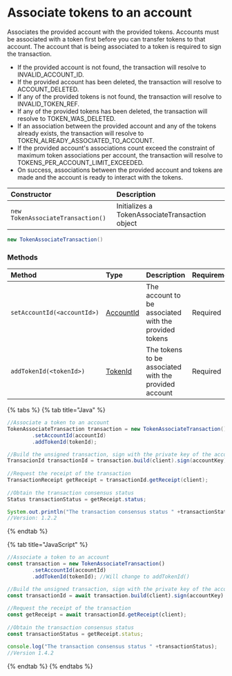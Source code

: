 # Associate tokens to an account

Associates the provided account with the provided tokens. Accounts must be associated with a token first before you can transfer tokens to that account. The account that is being associated to a token is required to sign the transaction.

* If the provided account is not found, the transaction will resolve to INVALID\_ACCOUNT\_ID.
* If the provided account has been deleted, the transaction will resolve to ACCOUNT\_DELETED.
* If any of the provided tokens is not found, the transaction will resolve to INVALID\_TOKEN\_REF.
* If any of the provided tokens has been deleted, the transaction will resolve to TOKEN\_WAS\_DELETED.
* If an association between the provided account and any of the tokens already exists, the transaction will resolve to TOKEN\_ALREADY\_ASSOCIATED\_TO\_ACCOUNT.
* If the provided account's associations count exceed the constraint of maximum token associations per account, the transaction will resolve to TOKENS\_PER\_ACCOUNT\_LIMIT\_EXCEEDED.
* On success, associations between the provided account and tokens are made and the account is ready to interact with the tokens.

| Constructor | Description |
| :--- | :--- |
| `new TokenAssociateTransaction()` | Initializes a TokenAssociateTransaction object |

```java
new TokenAssociateTransaction()
```

### Methods

| Method | Type | Description | Requirement |
| :--- | :--- | :--- | :--- |
| `setAccountId(<accountId>)` | [AccountId](../specialized-types.md#accountid) | The account to be associated with the provided tokens | Required |
| `addTokenId(<tokenId>)` | [TokenId](token-id.md) | The tokens to be associated with the provided account | Required |

{% tabs %}
{% tab title="Java" %}
```java
//Associate a token to an account
TokenAssociateTransaction transaction = new TokenAssociateTransaction()
        .setAccountId(accountId)
        .addTokenId(tokenId);

//Build the unsigned transaction, sign with the private key of the account that is being associated to a token, submit the transaction to a Hedera network
TransacionId transactionId = transaction.build(client).sign(accountKey).execute(client);
    
//Request the receipt of the transaction
TransactionReceipt getReceipt = transactionId.getReceipt(client);
    
//Obtain the transaction consensus status
Status transactionStatus = getReceipt.status;

System.out.println("The transaction consensus status " +transactionStatus);
//Version: 1.2.2
```
{% endtab %}

{% tab title="JavaScript" %}
```javascript
//Associate a token to an account 
const transaction = new TokenAssociateTransaction()
        .setAccountId(accountId)
        .addTokenId(tokenId); //Will change to addTokenId()

//Build the unsigned transaction, sign with the private key of the account that is being associated to a token, submit the transaction to a Hedera network
const transactionId = await transaction.build(client).sign(accountKey).execute(client);
    
//Request the receipt of the transaction
const getReceipt = await transactionId.getReceipt(client);
    
//Obtain the transaction consensus status
const transactionStatus = getReceipt.status;

console.log("The transaction consensus status " +transactionStatus);
//Version 1.4.2
```
{% endtab %}
{% endtabs %}





